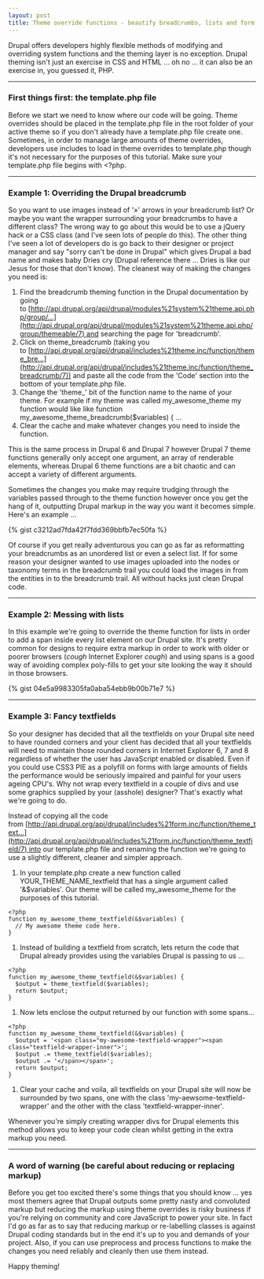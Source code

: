 ```yaml
---
layout: post
title: Theme override functions - beautify breadcrumbs, lists and form elements in Drupal 7
---
```


Drupal offers developers highly flexible methods of modifying and overriding system functions and the theming layer is no exception. Drupal theming isn't just an exercise in CSS and HTML ... oh no ... it can also be an exercise in, you guessed it, PHP.

--- 

### First things first: the template.php file
Before we start we need to know where our code will be going. Theme overrides should be placed in the template.php file in the root folder of your active theme so if you don't already have a template.php file create one. Sometimes, in order to manage large amounts of theme overrides, developers use includes to load in theme overrides to template.php though it's not necessary for the purposes of this tutorial. Make sure your template.php file begins with <?php.

--- 

### Example 1: Overriding the Drupal breadcrumb
So you want to use images instead of '»' arrows in your breadcrumb list? Or maybe you want the wrapper surrounding your breadcrumbs to have a different class? The wrong way to go about this would be to use a jQuery hack or a CSS class (and I've seen lots of people do this). The other thing I've seen a lot of developers do is go back to their designer or project manager and say "sorry can't be done in Drupal" which gives Drupal a bad name and makes baby Dries cry (Drupal reference there ... Dries is like our Jesus for those that don't know). The cleanest way of making the changes you need is:

1. Find the breadcrumb theming function in the Drupal documentation by going to [http://api.drupal.org/api/drupal/modules%21system%21theme.api.php/group/...](http://api.drupal.org/api/drupal/modules%21system%21theme.api.php/group/themeable/7) and searching the page for 'breadcrumb'.
1. Click on theme_breadcrumb (taking you to [http://api.drupal.org/api/drupal/includes%21theme.inc/function/theme_bre...](http://api.drupal.org/api/drupal/includes%21theme.inc/function/theme_breadcrumb/7)) and paste all the code from the 'Code' section into the bottom of your template.php file.
1. Change the 'theme_' bit of the function name to the name of your theme. For example if my theme was called my_awesome_theme my function would like like function my_awesome_theme_breadcrumb($variables) { ...
1. Clear the cache and make whatever changes you need to inside the function.

This is the same process in Drupal 6 and Drupal 7 however Drupal 7 theme functions generally only accept one argument, an array of renderable elements, whereas Drupal 6 theme functions are a bit chaotic and can accept a variety of different arguments.

Sometimes the changes you make may require trudging through the variables passed through to the theme function however once you get the hang of it, outputting Drupal markup in the way you want it becomes simple. Here's an example ...

{% gist c3212ad7fda42f7fdd369bbfb7ec50fa %}

Of course if you get really adventurous you can go as far as reformatting your breadcrumbs as an unordered list or even a select list. If for some reason your designer wanted to use images uploaded into the nodes or taxonomy terms in the breadcrumb trail you could load the images in from the entities in to the breadcrumb trail. All without hacks just clean Drupal code.

--- 

### Example 2: Messing with lists
In this example we're going to override the theme function for lists in order to add a span inside every list element on our Drupal site. It's pretty common for designs to require extra markup in order to work with older or poorer browsers (*cough* Internet Explorer *cough*) and using spans is a good way of avoiding complex poly-fills to get your site looking the way it should in those browsers.

{% gist 04e5a9983305fa0aba54ebb9b00b71e7 %}

--- 

### Example 3: Fancy textfields
So your designer has decided that all the textfields on your Drupal site need to have rounded corners and your client has decided that all your textfields will need to maintain those rounded corners in Internet Explorer 6, 7 and 8 regardless of whether the user has JavaScript enabled or disabled. Even if you could use CSS3 PIE as a polyfill on forms with large amounts of fields the performance would be seriously impaired and painful for your users ageing CPU's. Why not wrap every textfield in a couple of divs and use some graphics supplied by your (asshole) designer? That's exactly what we're going to do.

Instead of copying all the code from [http://api.drupal.org/api/drupal/includes%21form.inc/function/theme_text...](http://api.drupal.org/api/drupal/includes%21form.inc/function/theme_textfield/7) into our template.php file and renaming the function we're going to use a slightly different, cleaner and simpler approach.

1. In your template.php create a new function called YOUR_THEME_NAME_textfield that has a single argument called '&$variables'. Our theme will be called my_awesome_theme for the purposes of this tutorial.
```
<?php
function my_awesome_theme_textfield(&$variables) {
  // My awesome theme code here.
}
```
1. Instead of building a textfield from scratch, lets return the code that Drupal already provides using the variables Drupal is passing to us ...
```
<?php
function my_awesome_theme_textfield(&$variables) {
  $output = theme_textfield($variables);
  return $output;
}
```
1. Now lets enclose the output returned by our function with some spans...
```
<?php
function my_awesome_theme_textfield(&$variables) {
  $output = '<span class="my-awesome-textfield-wrapper"><span class="textfield-wrapper-inner">';
  $output .= theme_textfield($variables);
  $output .= '</span></span>';
  return $output;
}
```
1. Clear your cache and voila, all textfields on your Drupal site will now be surrounded by two spans, one with the class 'my-aewsome-textfield-wrapper' and the other with the class 'textfield-wrapper-inner'.

Whenever you're simply creating wrapper divs for Drupal elements this method allows you to keep your code clean whilst getting in the extra markup you need.

--- 

### A word of warning (be careful about reducing or replacing markup)
Before you get too excited there's some things that you should know ... yes most themers agree that Drupal outputs some pretty nasty and convoluted markup but reducing the markup using theme overrides is risky business if you're relying on community and core JavaScript to power your site. In fact I'd go as far as to say that reducing markup or re-labelling classes is against Drupal coding standards but in the end it's up to you and demands of your project. Also, if you can use preprocess and process functions to make the changes you need reliably and cleanly then use them instead.

Happy theming!